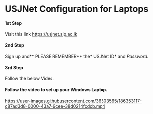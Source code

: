 # USJNet Configuration for Laptops

#### 1st Step
Visit this link https://usjnet.sjp.ac.lk

#### 2nd Step
Sign up and** PLEASE REMEMBER** the* USJNet ID* and *Password.*

#### 3rd Step
Follow the below Video.


#### Follow the video to set up your Windows Laptop.



https://user-images.githubusercontent.com/36303565/186353117-c87ad3d8-0000-43a7-9cee-38d0214fcdcb.mp4



